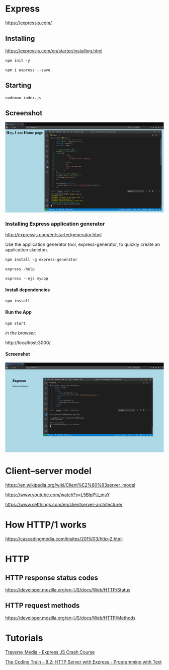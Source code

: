 # Express

https://expressjs.com/

## Installing

https://expressjs.com/en/starter/installing.html

```
npm init -y
```

```
npm i express --save
```

## Starting

```
nodemon index.js
```

## Screenshot

![screenshot](./screenshot.png)

### Installing Express application generator

http://expressjs.com/en/starter/generator.html

Use the application generator tool, express-generator, to quickly create an application skeleton.

```
npm install -g express-generator
```

```
express -help
```

```
express --ejs myapp
```

#### Install dependencies

```
npm install
```

#### Run the App

```
npm start
```

*in the browser:*

http://localhost:3000/

#### Screenshot

![screenshotMyApp](./screenshotMyApp.png)

# Client–server model

https://en.wikipedia.org/wiki/Client%E2%80%93server_model  

https://www.youtube.com/watch?v=L5BlpPU_muY  

https://www.setthings.com/en/clientserver-architecture/  

# How HTTP/1 works

https://cascadingmedia.com/insites/2015/03/http-2.html

# HTTP

## HTTP response status codes

https://developer.mozilla.org/en-US/docs/Web/HTTP/Status

## HTTP request methods

https://developer.mozilla.org/en-US/docs/Web/HTTP/Methods

# Tutorials

[Traversy Media - Express JS Crash Course](https://www.youtube.com/watch?v=L72fhGm1tfE&feature=youtu.be)

[The Coding Train - 8.2: HTTP Server with Express - Programming with Text](https://www.youtube.com/watch?v=6oiabY1xpBo&feature=youtu.be)